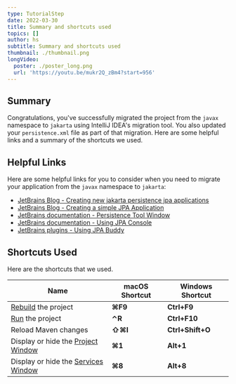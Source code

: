 ```yaml
---
type: TutorialStep
date: 2022-03-30
title: Summary and shortcuts used
topics: []
author: hs
subtitle: Summary and shortcuts used
thumbnail: ./thumbnail.png
longVideo:
  poster: ./poster_long.png
  url: 'https://youtu.be/mukr2Q_zBm4?start=956'
---
```


## Summary
Congratulations, you've successfully migrated the project from the `javax` namespace to `jakarta` using IntelliJ IDEA's migration tool. You also updated your `persistence.xml` file as part of that migration. Here are some helpful links and a summary of the shortcuts we used.

## Helpful Links
Here are some helpful links for you to consider when you need to migrate your application from the `javax` namespace to `jakarta`:

- [JetBrains Blog - Creating new jakarta persistence jpa applications](https://blog.jetbrains.com/idea/2021/02/creating-new-jakarta-persistence-jpa-applications/)
- [JetBrains Blog - Creating a simple JPA Application](https://blog.jetbrains.com/idea/2021/02/creating-a-simple-jpa-application/)
- [JetBrains documentation - Persistence Tool Window](https://www.jetbrains.com/help/idea/persistence-tool-window.html)
- [JetBrains documentation - Using JPA Console](https://www.jetbrains.com/help/idea/using-jpa-console.html)
- [JetBrains plugins - Using JPA Buddy](https://plugins.jetbrains.com/plugin/15075-jpa-buddy)


## Shortcuts Used
Here are the shortcuts that we used.

| Name                                                                                                 | macOS Shortcut | Windows Shortcut |
|------------------------------------------------------------------------------------------------------|----------------|------------------|
| [Rebuild](https://www.jetbrains.com/help/idea/compiling-applications.html) the project               | **⌘F9**        | **Ctrl+F9**      |
| [Run](https://www.jetbrains.com/help/idea/running-applications.html) the project                     | **⌃R**         | **Ctrl+F10**     |
| Reload Maven changes                                                                                 | **⇧⌘I**        | **Ctrl+Shift+O** |
| Display or hide the [Project Window](https://www.jetbrains.com/help/idea/project-tool-window.html)   | **⌘1**         | **Alt+1**        |
| Display or hide the [Services Window](https://www.jetbrains.com/help/idea/services-tool-window.html) | **⌘8**         | **Alt+8**        |

